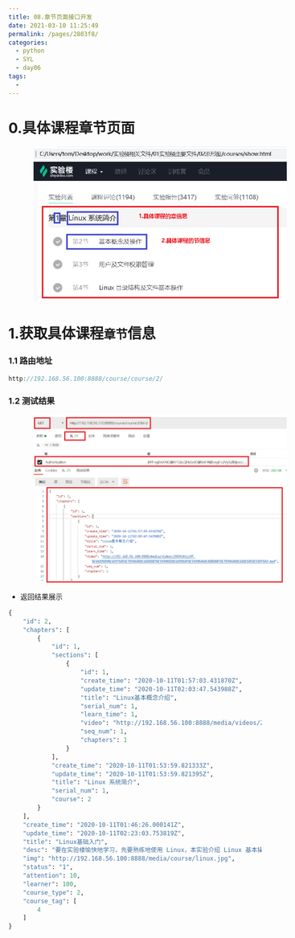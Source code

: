```yaml
---
title: 08.章节页面接口开发
date: 2021-03-10 11:25:49
permalink: /pages/2803f8/
categories:
  - python
  - SYL
  - day06
tags:
  - 
---
```

# 0.具体课程章节页面

<img src="./assets/image-20201011111646024.png" style="width: 800px; margin-left: 50px;"> </img>

# 1.获取具体课程`章节`信息

### 1.1 路由地址

```javascript
http://192.168.56.100:8888/course/course/2/
```

### 1.2 测试结果

<img src="./assets/image-20201011104800116.png" style="width: 800px; margin-left: 50px;"> </img>

- 返回结果展示

```python
{
    "id": 2,
    "chapters": [
        {
            "id": 1,
            "sections": [
                {
                    "id": 1,
                    "create_time": "2020-10-11T01:57:03.431870Z",
                    "update_time": "2020-10-11T02:03:47.543988Z",
                    "title": "Linux基本概念介绍",
                    "serial_num": 1,
                    "learn_time": 1,
                    "video": "http://192.168.56.100:8888/media/videos/20201011/07.%E6%A3%80%E6%9F%A5%E7%94%A8%E6%88%B7%E5%90%8D%E6%98%AF%E5%90%A6%E4%BD%BF%E7%94%A8%E6%8E%A5%E5%8F%A3.mp4",
                    "seq_num": 1,
                    "chapters": 1
                }
            ],
            "create_time": "2020-10-11T01:53:59.821333Z",
            "update_time": "2020-10-11T01:53:59.821395Z",
            "title": "Linux 系统简介",
            "serial_num": 1,
            "course": 2
        }
    ],
    "create_time": "2020-10-11T01:46:26.000141Z",
    "update_time": "2020-10-11T02:23:03.753819Z",
    "title": "Linux基础入门",
    "desc": "要在实验楼愉快地学习，先要熟练地使用 Linux，本实验介绍 Linux 基本操作，shell 环境下的常用命令。",
    "img": "http://192.168.56.100:8888/media/course/linux.jpg",
    "status": "1",
    "attention": 10,
    "learner": 100,
    "course_type": 2,
    "course_tag": [
        4
    ]
}
```